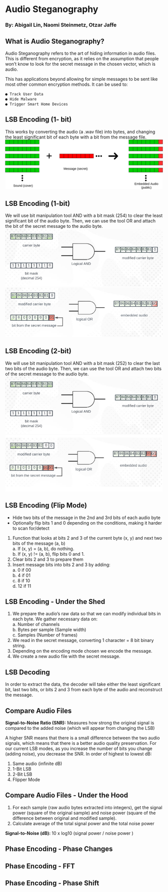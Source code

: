 # Audio Steganography

### By: Abigail Lin, Naomi Steinmetz, Otzar Jaffe


## What is Audio Steganography?

Audio Steganography refers to the art of hiding information in audio files. This is different
from encryption, as it relies on the assumption that people won’t know to look for the secret
message in the chosen vector, which is audio.

This has applications beyond allowing for simple messages to be sent like most other
common encryption methods. It can be used to:

```
● Track User Data
● Hide Malware
● Trigger Smart Home Devices
```

## LSB Encoding (1- bit)

This works by converting the audio (a .wav file) into bytes, and changing the least significant
bit of each byte with a bit from the message file.
 ![1-bit LSB Encoding](images/1bitlsb.png)

## LSB Encoding (1-bit)

We will use bit manipulation tool AND with a bit mask (254) to clear the least significant bit
of the audio byte. Then, we can use the tool OR and attach the bit of the secret message to
the audio byte.
![1-bit LSB Encoding Manipulation 1](images/image2.jpg)
![1-bit LSB Encoding Manipulation 2](images/image1.jpg)

## LSB Encoding (2-bit)

We will use bit manipulation tool AND with a bit mask (252) to clear the last two bits of the
audio byte. Then, we can use the tool OR and attach two bits of the secret message to the
audio byte.
![1-bit LSB Encoding Manipulation 1](images/image2.jpg)
![1-bit LSB Encoding Manipulation 2](images/2bitlsb.png)
## LSB Encoding (Flip Mode)

+ Hide two bits of the message in the 2nd and 3rd bits of each audio byte
+ Optionally flip bits 1 and 0 depending on the conditions, making it harder to scan for/detect

1. Function that looks at bits 2 and 3 of the current byte (x, y) and next two bits of the message (a,
    b) \
       a. If (x, y) = (a, b), do nothing. \
       b. If (x, y) != (a, b), flip bits 0 and 1. 
2. Clear bits 2 and 3 to prepare them
3. Insert message bits into bits 2 and 3 by adding: \
    a. 0 if 00 \
    b. 4 if 01 \
       c. 8 if 10 \
    d. 12 if 11


## LSB Encoding - Under the Shed

1. We prepare the audio’s raw data so that we can modify individual bits in each byte. We
    gather necessary data on: \
       a. Number of channels \
       b. Bytes per sample (Sample width) \
       c. Samples (Number of frames) 
2. We read in the secret message, converting 1 character = 8 bit binary string.
3. Depending on the encoding mode chosen we encode the message.
4. We create a new audio file with the secret message.


## LSB Decoding

In order to extract the data, the decoder will take either the least significant bit, last two bits,
or bits 2 and 3 from each byte of the audio and reconstruct the message.


## Compare Audio Files

**Signal-to-Noise Ratio (SNR):** Measures how strong the original signal is compared to the
added noise (which will appear from changing the LSB)

A higher SNR means that there is a small difference between the two audio signals, which
means that there is a better audio quality preservation. For our current LSB modes, as you
increase the number of bits you change (adding noise), you decrease the SNR. In order of
highest to lowest dB:

1. Same audio (infinite dB)
2. 1-Bit LSB
3. 2-Bit LSB
4. Flipper Mode


## Compare Audio Files - Under the Hood

1. For each sample (raw audio bytes extracted into integers), get the signal power (square
    of the original sample) and noise power (square of the difference between original and
    modified sample).
2. Calculate average of the total signal power and the total noise power

**Signal-to-Noise (dB):** 10 x log10 (signal power / noise power )


## Phase Encoding - Phase Changes


## Phase Encoding - FFT


## Phase Encoding - Phase Shift

